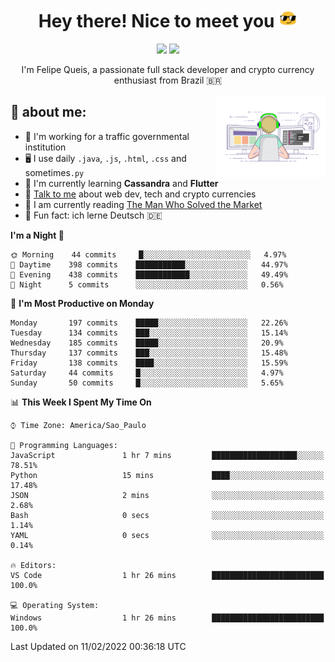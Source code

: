 
<h1 align="center">Hey there! Nice to meet you <img src="assets/sunglasses.gif" width="30"/></h1>

<p align="center">
  <a href="https://www.linkedin.com/in/fqueis"><img src="https://img.shields.io/badge/-LinkedIn-blue?style=flat&logo=Linkedin&logoColor=white" /></a>
  <a href="mailto:fqueis@gmail.com"><img src="https://img.shields.io/badge/-Gmail-c14438?style=flat&logo=Gmail&logoColor=white" /></a>
</p>

<p align="center">I'm Felipe Queis, a passionate full stack developer and crypto currency enthusiast from Brazil 🇧🇷</p>

<img width="35%" align="right" alt="fqueis" src="assets/profile.gif" /></p>

## 🤵 about me:

- 🏢 I'm working for a traffic governmental institution
- 🖥️ I use daily `.java`, `.js`, `.html`, `.css` and sometimes`.py`
- 🌱 I'm currently learning **Cassandra** and **Flutter**
- 💬 [Talk to me](https://github.com/fqueis/fqueis/discussions) about web dev, tech and crypto currencies
- 📖 I am currently reading [The Man Who Solved the Market](https://amzn.com/073521798X)
- 💭 Fun fact: ich lerne Deutsch 🇩🇪

<!--START_SECTION:waka-->
**I'm a Night 🦉** 

```text
🌞 Morning    44 commits     █░░░░░░░░░░░░░░░░░░░░░░░░   4.97% 
🌆 Daytime    398 commits    ███████████░░░░░░░░░░░░░░   44.97% 
🌃 Evening    438 commits    ████████████░░░░░░░░░░░░░   49.49% 
🌙 Night      5 commits      ░░░░░░░░░░░░░░░░░░░░░░░░░   0.56%

```
📅 **I'm Most Productive on Monday** 

```text
Monday       197 commits    █████░░░░░░░░░░░░░░░░░░░░   22.26% 
Tuesday      134 commits    ███░░░░░░░░░░░░░░░░░░░░░░   15.14% 
Wednesday    185 commits    █████░░░░░░░░░░░░░░░░░░░░   20.9% 
Thursday     137 commits    ███░░░░░░░░░░░░░░░░░░░░░░   15.48% 
Friday       138 commits    ████░░░░░░░░░░░░░░░░░░░░░   15.59% 
Saturday     44 commits     █░░░░░░░░░░░░░░░░░░░░░░░░   4.97% 
Sunday       50 commits     █░░░░░░░░░░░░░░░░░░░░░░░░   5.65%

```


📊 **This Week I Spent My Time On** 

```text
⌚︎ Time Zone: America/Sao_Paulo

💬 Programming Languages: 
JavaScript               1 hr 7 mins         ███████████████████░░░░░░   78.51% 
Python                   15 mins             ████░░░░░░░░░░░░░░░░░░░░░   17.48% 
JSON                     2 mins              ░░░░░░░░░░░░░░░░░░░░░░░░░   2.68% 
Bash                     0 secs              ░░░░░░░░░░░░░░░░░░░░░░░░░   1.14% 
YAML                     0 secs              ░░░░░░░░░░░░░░░░░░░░░░░░░   0.14%

🔥 Editors: 
VS Code                  1 hr 26 mins        █████████████████████████   100.0%

💻 Operating System: 
Windows                  1 hr 26 mins        █████████████████████████   100.0%

```


 Last Updated on 11/02/2022 00:36:18 UTC
<!--END_SECTION:waka-->
